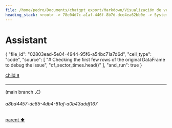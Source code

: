 ```yaml
---
file: /home/pedro/Documents/chatgpt_export/Markdown/Visualización de velocidad en mapa de pista.md
heading_stack: <root> -> 78e04d7c-a1af-446f-8b7d-dce4ea62bb0e -> System -> 5c500c9e-5861-4d6b-b085-4ff313388901 -> System -> aaa2f7d7-fe29-46a2-bcb1-effe5e4a42cc -> User -> First, we define some variables that allow us to conveniently control what -> we want to plot. -> Next, we load the session and select the desired data. -> Get telemetry data -> Now, we create a set of line segments so that we can color them -> individually. This creates the points as a N x 1 x 2 array so that we can -> stack points  together easily to get the segments. The segments array for -> line collection needs to be (numlines) x (points per line) x 2 (for x and y) -> After this, we can actually plot the data. -> We create a plot with title and adjust some setting to make it look good. -> Adjust margins and turn of axis -> After this, we plot the data itself. -> Create background track line -> Create a continuous norm to map from data points to colors -> Set the values used for colormapping -> Merge all line segments together -> Finally, we create a color bar as a legend. -> Show the plot -> b927de9a-7f9a-4aba-8adf-f9e7b0133fbf -> Assistant -> c19ab3a1-77f1-4a7a-9182-2d92a1573eff -> Tool -> 2de8fe53-34d1-4446-9e7d-662b4f25807b -> Assistant -> 6ff0a0e5-121d-4355-b88d-70019241a78a -> Assistant -> 9c1df759-1b7c-4cfe-b8d4-a254b4687c45 -> Tool -> edef5e2a-f7a3-4c6f-8888-ceae0e7d3065 -> Assistant -> bb152ae4-06c9-42b7-9b29-13983eeecbfb -> Tool -> 1baca0b9-77dc-4feb-8d20-93bf3d732edd -> Assistant -> f2bbe088-c1ec-4063-becb-47b7c53fcded -> Assistant -> 276aa8fd-1749-48dc-a59f-b87b75a6f0b0 -> Tool -> Define variables for the plot -> Load the session and select the desired data -> Get telemetry data -> Create a set of line segments for individual coloring -> Create the plot -> Plot the data -> Create a color bar as a legend -> Show the plot -> 6bc105d3-615d-429e-b477-567b9e114cd2 -> Assistant -> aaa29b67-daf6-42d4-9679-ac7ae525be35 -> User -> a0307879-dd50-4770-b718-38184779d7ef -> Assistant -> 7f898c30-18df-4cc9-afb5-da7dbf5bf042 -> Tool -> Import additional modules for analysis -> Load the session again to get data for all drivers -> Get lap data for all drivers -> Filter out laps that are not representative (e.g., in/out laps) -> Get the list of teams -> Initialize dictionaries to store speed ranges and sector times for each team -> Loop through each team to collect data -> Convert the collected data to DataFrames for easier analysis -> Sort the DataFrames -> e2e15bbb-e42a-4af1-a938-65c4a470230a -> Assistant -> 0f81ea8a-f09e-40b8-8f9f-34f1eb48991b -> Assistant -> 31175595-82fb-44cc-9987-12dfa51c1ab4 -> Tool -> Correct the filtering by converting the string to a timedelta -> Filter out laps that are not representative (e.g., in/out laps) -> Reinitialize dictionaries to store speed ranges and sector times for each team -> Loop through each team to collect data -> Convert the collected data to DataFrames for easier analysis -> Sort the DataFrames -> 5f8e19d7-0f27-46ce-88ea-9d081f353787 -> Assistant -> 85814484-615d-42ed-a107-7064ded0d97c -> Assistant -> b2347d16-5a0c-4fb6-a82e-5d9be6b865be -> Tool -> Reload the session and get lap data for all drivers -> Filter out laps that are not representative (e.g., in/out laps) using corrected timedelta -> Get the list of teams -> 36e7914a-6d17-444b-bc9a-1aff70d1a650 -> Assistant -> 7d0c26cd-b6e4-444f-b52d-8ef5e17c3e8f -> Tool -> Now that we have the list of teams, proceed with the analysis -> Reinitialize dictionaries to store speed ranges and sector times for each team -> Loop through each team to collect data -> Convert the collected data to DataFrames for easier analysis -> Sort the DataFrames -> 78eb243e-1c99-4881-85bb-9ae7df5bac6e -> Assistant -> 0a268785-d196-48ab-bb42-c9872a54787e -> Assistant -> 2527f884-2e21-435e-afd2-90d8e5d03805 -> Tool -> Check available columns in the data to understand what can be analyzed -> e8c6a947-af7d-41c7-bcf0-8cfa691c9507 -> Assistant -> 8bf9c106-918c-4f9a-a0c4-1f1059bb2d75 -> Tool -> Given the available columns, we can analyze sector times and speed at different intervals -> Reinitialize dictionaries to store speed ranges and sector times for each team -> Loop through each team to collect data -> Convert the collected data to DataFrames for easier analysis -> Sort the DataFrames -> f1094fd2-198d-4f59-8744-c7f8016a2339 -> Assistant -> Speed Intervals Across Teams (in km/h) -> Average Sector Times Across Teams (in seconds) -> aaa2ffa6-06a0-4412-a87a-9ef9d2d5566e -> User -> 0ef3828e-07c9-4e5e-96b1-c8f8d4e64ffe -> Assistant -> a9caf969-66ce-4b36-9cc7-f11b4bda5d83 -> Tool -> 3b47c008-4c93-4930-8a19-dc41b37bec6c -> Assistant -> f87bb56e-315d-4f44-b9df-a571cf13c51c -> Assistant -> 13636611-cf3b-4537-a36c-e0a8d6d8fd20 -> Tool -> Plotting heatmap for Speed Intervals Across Teams -> 8d6e51b7-8457-48ca-9b47-200e7976f029 -> Assistant -> da470134-73fc-4fc6-846e-eed366a79a49 -> Tool -> Plotting heatmap for Average Sector Times Across Teams -> Convert sector times to seconds for better visualization -> 14bed94b-89d1-4863-975d-e351ea315d69 -> Assistant -> aaa226b2-dff3-436f-b88a-57179fe1cb8d -> User -> d30e7acc-0cc7-4a31-bf61-a44d5e0da79f -> Assistant -> 0632a28a-9b00-422d-b6a3-6f474a202299 -> Tool -> Checking for missing values in the sector times dataframe -> Dataframe Summary -> Column Information -> Categorical Summary -> Sample Data (3x1) -> a381dc41-32c2-4133-ac75-5a9488224717 -> Assistant -> 33916abb-ce2b-4ff5-b076-3aea47936128 -> Tool -> Investigating the distribution of Sector 1 and Sector 3 times for outliers or inconsistencies -> 16184723-7fe3-4e84-9bbd-95a6a257c77c -> Assistant -> 1d0d01b5-7af9-41d0-aac8-7b640ff3f2ec -> Assistant -> 33e56747-4f78-4b07-926e-df52bc019d75 -> Tool -> Investigating the distribution of Sector 1 and Sector 3 times for outliers or inconsistencies -> First, let's reset the index to make 'Team' a column -> Now, let's melt the DataFrame to make it suitable for boxplot -> Plotting -> e75d0370-9238-4729-b2c5-4ca880e4edf8 -> Assistant -> 1a6061a4-c2ad-4c69-a21d-c27a72aaf013 -> Assistant -> fdd40047-e11d-45bb-a65e-cbc1a46435a9 -> Tool -> Converting sector times to seconds for numerical analysis -> Resetting the index to make 'Team' a column -> Melting the DataFrame to make it suitable for boxplot -> Plotting boxplots for Sector 1 and Sector 3 times distribution across teams -> 7d6e4d65-d82b-4fb3-8a2a-201c07e82410 -> Assistant -> aaa2baae-23b6-4f81-b840-afb7d575eb13 -> User -> 7a81cc64-8618-4166-82cb-f96844c69b47 -> Assistant -> aaa26cd0-be7b-47a3-b258-e4f9aa3ec06d -> User -> f570c03e-6f97-4d21-bbf8-71b951326b7b -> Assistant -> cba1b809-20b6-41d4-ac34-75a723203da3 -> Tool -> Checking the first few rows of the melted DataFrame to verify the data -> Dataframe Summary -> Column Information -> Categorical Summary -> Sample Data (5x3) -> 051a29bd-add2-4919-b048-4886c8f9dc69 -> Assistant -> b2296b5b-7881-4916-a5d3-011b90d22f2b -> Assistant
---
```

# Assistant

{
  "file_id": "02803ead-5e04-4944-95f6-a54bc71a7d6d",
  "cell_type": "code",
  "source": [
    "# Checking the first few rows of the original DataFrame to debug the issue",
    "df_sector_times.head()"
  ],
  "and_run": true
}

[child ⬇️](#a8bd4457-dc85-4db4-81af-a0b43addf167)

---

(main branch ⎇)
###### a8bd4457-dc85-4db4-81af-a0b43addf167
[parent ⬆️](#b2296b5b-7881-4916-a5d3-011b90d22f2b)
